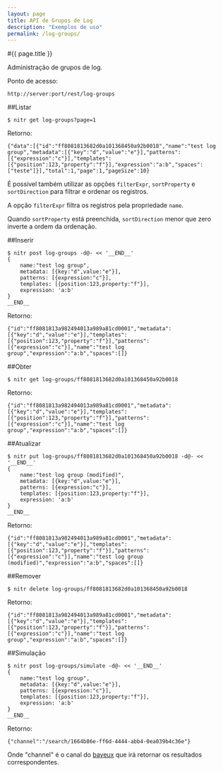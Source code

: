 ```yaml
---
layout: page
title: API de Grupos de Log
description: "Exemplos de uso"
permalink: /log-groups/
---
```

#{{ page.title }}

Administração de grupos de log. 

Ponto de acesso:

    http://server:port/rest/log-groups

##Listar

    $ nitr get log-groups?page=1

Retorno:

    {"data":[{"id":"ff8081813682d0a101368450a92b0018","name":"test log group","metadata":[{"key":"d","value":"e"}],"patterns":[{"expression":"c"}],"templates":[{"position":123,"property":"f"}],"expression":"a:b","spaces":["teste"]}],"total":1,"page":1,"pageSize":10}

É possível também utilizar as opções ```filterExpr```, ```sortProperty``` e 
```sortDirection``` para filtrar e ordenar os registros. 

A opção ```filterExpr``` filtra os registros pela propriedade ```name```.

Quando ```sortProperty``` está preenchida, ```sortDirection``` menor que zero
inverte a ordem da ordenação.

##Inserir

    $ nitr post log-groups -d@- << '__END__' 
    {
        name:"test log group",
        metadata: [{key:"d",value:"e"}],
        patterns: [{expression:"c"}],
        templates: [{position:123,property:"f"}],
        expression: 'a:b'
    }
    __END__

Retorno:

    {"id":"ff8081813a982494013a989a81cd0001","metadata":[{"key":"d","value":"e"}],"templates":[{"position":123,"property":"f"}],"patterns":[{"expression":"c"}],"name":"test log group","expression":"a:b","spaces":[]}


##Obter

    $ nitr get log-groups/ff8081813682d0a101368450a92b0018


Retorno:

    {"id":"ff8081813a982494013a989a81cd0001","metadata":[{"key":"d","value":"e"}],"templates":[{"position":123,"property":"f"}],"patterns":[{"expression":"c"}],"name":"test log group","expression":"a:b","spaces":[]}


##Atualizar

    $ nitr put log-groups/ff8081813682d0a101368450a92b0018 -d@- << '__END__' 
    {
        name:"test log group (modified)",
        metadata: [{key:"d",value:"e"}],
        patterns: [{expression:"c"}],
        templates: [{position:123,property:"f"}],
        expression: 'a:b'
    }
    __END__


Retorno:

    {"id":"ff8081813a982494013a989a81cd0001","metadata":[{"key":"d","value":"e"}],"templates":[{"position":123,"property":"f"}],"patterns":[{"expression":"c"}],"name":"test log group (modified)","expression":"a:b","spaces":[]}


##Remover

    $ nitr delete log-groups/ff8081813682d0a101368450a92b0018

Retorno:

    {"id":"ff8081813a982494013a989a81cd0001","metadata":[{"key":"d","value":"e"}],"templates":[{"position":123,"property":"f"}],"patterns":[{"expression":"c"}],"name":"test log group","expression":"a:b","spaces":[]}


##Simulação

    $ nitr post log-groups/simulate -d@- << '__END__' 
    {
        name:"test log group",
        metadata: [{key:"d",value:"e"}],
        patterns: [{expression:"c"}],
        templates: [{position:123,property:"f"}],
        expression: 'a:b'
    }
    __END__


Retorno:

    {"channel":"/search/1664b86e-ff6d-4444-abb4-0ea039b4c36e"}

Onde "channel" é o canal do [bayeux](http://svn.cometd.com/trunk/bayeux/bayeux.html) que irá retornar os resultados correspondentes.

